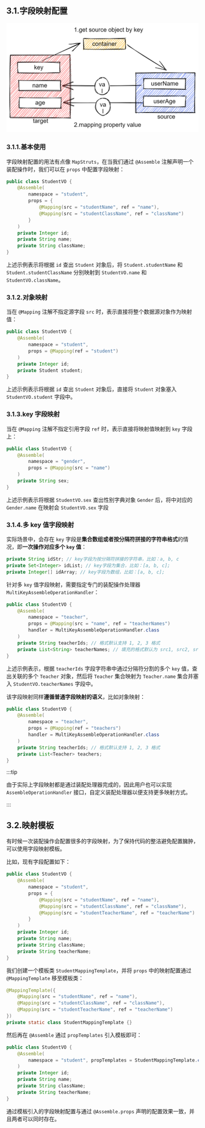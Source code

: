 ## 3.1.字段映射配置

<img src="./image-20230220182129822.png" alt="image-20230220182129822" style="zoom: 50%;" />



### 3.1.1.基本使用

字段映射配置的用法有点像 `MapStruts`，在当我们通过 `@Assemble` 注解声明一个装配操作时，我们可以在 `props` 中配置字段映射：

~~~java
public class StudentVO {
    @Assemble(
        namespace = "student", 
        props = {
            @Mapping(src = "studentName", ref = "name"),
            @Mapping(src = "studentClassName", ref = "className")
        }
    )
    private Integer id;
    private String name;
    private String className;
}
~~~

上述示例表示将根据 `id` 查出 `Student` 对象后，将 `Student.studentName` 和 `Student.studentClassName` 分别映射到 `StudentVO.name` 和 `StudentVO.className`。

### 3.1.2.对象映射

当在 `@Mapping` 注解不指定源字段 `src` 时，表示直接将整个数据源对象作为映射值：

~~~java
public class StudentVO {
    @Assemble(
        namespace = "student", 
        props = @Mapping(ref = "student")
    )
    private Integer id;
    private Student student;
}
~~~

上述示例表示将根据 `id` 查出 `Student` 对象后，直接将 `Student` 对象塞入 `StudentVO.student` 字段中。

### 3.1.3.key 字段映射

当在 `@Mapping` 注解不指定引用字段 `ref` 时，表示直接将映射值映射到 `key` 字段上：

~~~java
public class StudentVO {
    @Assemble(
        namespace = "gender", 
        props = @Mapping(src = "name")
    )
    private String sex;
}
~~~

上述示例表示将根据 `StudentVO.sex` 查出性别字典对象 `Gender` 后，将中对应的 `Gender.name` 在映射会 `StudentVO.sex` 字段

### 3.1.4.多 key 值字段映射

实际场景中，会存在 `key` 字段是**集合数组或者按分隔符拼接的字符串格式**的情况，即**一次操作对应多个 `key` 值**：

~~~java
private String idStr; // key字段为按分隔符拼接的字符串，比如：a, b, c
private Set<Integer> idList; // key字段为集合，比如：[a, b, c];
private Integer[] idArray; // key字段为数组，比如：[a, b, c];
~~~

针对多 `key` 值字段映射，需要指定专门的装配操作处理器 `MultiKeyAssembleOperationHandler`：

~~~java
public class StudentVO {
    @Assemble(
        namespace = "teacher", 
        props = @Mapping(src = "name", ref = "teacherNames")
        handler = MultiKeyAssembleOperationHandler.class
    )
    private String teacherIds; // 格式默认支持 1, 2, 3 格式
    private List<String> teacherNames; // 填充的格式默认为 src1, src2, src3
}
~~~

上述示例表示，根据 `teacherIds` 字段字符串中通过分隔符分割的多个 `key` 值，查出关联的多个 `Teacher` 对象，然后将 `Teacher` 集合映射为 `Teacher.name` 集合并塞入 `StudentVO.teacherNames` 字段中。

该字段映射同样**遵循普通字段映射的语义**，比如对象映射：

~~~java
public class StudentVO {
    @Assemble(
        namespace = "teacher", 
        props = @Mapping(ref = "teachers")
        handler = MultiKeyAssembleOperationHandler.class
    )
    private String teacherIds; // 格式默认支持 1, 2, 3 格式
    private List<Teacher> teachers;
}
~~~

:::tip

由于实际上字段映射都是通过装配处理器完成的，因此用户也可以实现 `AssembleOperationHandler` 接口，自定义装配处理器以便支持更多映射方式。

:::

## 3.2.映射模板

有时候一次装配操作会配置很多的字段映射，为了保持代码的整洁避免配置臃肿，可以使用字段映射模板。

比如，现有字段配置如下：

~~~java
public class StudentVO {
    @Assemble(
        namespace = "student", 
        props = {
            @Mapping(src = "studentName", ref = "name"),
            @Mapping(src = "studentClassName", ref = "className"),
            @Mapping(src = "studentTeacherName", ref = "teacherName")
        }
    )
    private Integer id;
    private String name;
    private String className;
    private String teacherName;
}
~~~

我们创建一个模板类 `StudentMappingTemplate`，并将 `props` 中的映射配置通过 `@MappingTemplate` 移至模板类：

~~~java
@MappingTemplate({
    @Mapping(src = "studentName", ref = "name"),
    @Mapping(src = "studentClassName", ref = "className"),
    @Mapping(src = "studentTeacherName", ref = "teacherName")
})
private static class StudentMappingTemplate {}
~~~

然后再在 `@Assemble` 通过 `propTemplates` 引入模板即可：

~~~java
public class StudentVO {
    @Assemble(
        namespace = "student", propTemplates = StudentMappingTemplate.class
    )
    private Integer id;
    private String name;
    private String className;
    private String teacherName;
}
~~~

通过模板引入的字段映射配置与通过 `@Assemble.props` 声明的配置效果一致，并且两者可以同时存在。